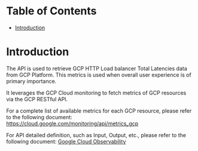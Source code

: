 # Table of Contents
- [Introduction](#introduction)


# Introduction <a name="introduction"></a>
The API is used to retrieve GCP HTTP Load balancer Total Latencies data from GCP Platform. 
This metrics is used when overall user experience is of primary importance.

It leverages the GCP Cloud monitoring to fetch metrics of GCP resources via the GCP RESTful API.


For a complete list of available metrics for each GCP resource, please refer to the following document: https://cloud.google.com/monitoring/api/metrics_gcp

For API detailed definition, such as Input, Output, etc., please refer to the following document:
[Google Cloud Observability](https://cloud.google.com/stackdriver/docs/solutions/slo-monitoring/sli-metrics/lb-metrics)